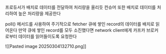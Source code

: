 
프로듀서가 배치로 데이터를 전달하여 처리량을 올리듯 컨슈머 또한 배치로 데이터를 처리하여 높은 처리량을 제공한다

poll() 메서드를 사용하여 주기적으로 fetcher 큐에 쌓인 record의 데이터를 배치로 읽어온다
만약 큐에 쌓인 record를 모두 소진했다면 network client에게 카프카 브로커로부터 데이터를 읽어들이도록 요청한다


![[Pasted image 20250304132710.png]]
